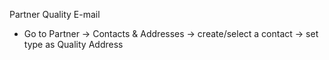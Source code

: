Partner Quality E-mail

- Go to Partner → Contacts & Addresses → create/select a contact → set
  type as Quality Address
